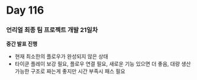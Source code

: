 # Day 116

### 언리얼 최종 팀 프로젝트 개발 21일차

**중간 발표 진행**

- 현재 최소한의 플로우가 완성되지 않은 상태
- 타이쿤 플레이 보강 필요, 플로우 연결 필요, 새로운 기능 있으면 더 좋음, 대량 생산 가능한 구조로 짜는게 좋지만 시간 부족시 패스 필요







